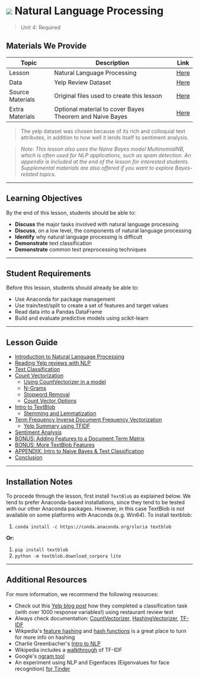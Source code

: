 # ![](https://ga-dash.s3.amazonaws.com/production/assets/logo-9f88ae6c9c3871690e33280fcf557f33.png) Natural Language Processing

> Unit 4: Required

## Materials We Provide

| Topic | Description | Link |
| --- | --- | --- |
| Lesson | Natural Language Processing | [Here](./natural-language-processing.ipynb) |
| Data | Yelp Review Dataset | [Here](./assets/dataset/yelp.csv) |
| Source Materials | Original files used to create this lesson | [Here](./assets/slides/) |
| Extra Materials  | Optional material to cover Bayes Theorem and Naive Bayes | [Here](./extra-materials) |

> The yelp dataset was chosen because of its rich and colloquial text attributes, in addition to how well it lends itself to sentiment analysis.

> *Note: This lesson also uses the Naive Bayes model MultinomialNB, which is often used for NLP applications, such as spam detection. An appendix is included at the end of the lesson for interested students. Supplemental materials are also offered if you want to explore Bayes-related topics.*

---

## Learning Objectives

By the end of this lesson, students should be able to:
- **Discuss** the major tasks involved with natural language processing
- **Discuss**, on a low level, the components of natural language processing
- **Identify** why natural language processing is difficult
- **Demonstrate** text classification
- **Demonstrate** common text preprocessing techniques

---

## Student Requirements

Before this lesson, students should already be able to:
- Use Anaconda for package management
- Use train/test/split to create a set of features and target values
- Read data into a Pandas DataFrame
- Build and evaluate predictive models using scikit-learn

---

## Lesson Guide

- [Introduction to Natural Language Processing](#intro)
- [Reading Yelp reviews with NLP](#yelp_rev)
- [Text Classification](#text_class)
- [Count Vectorization](#count_vec)
    - [Using CountVectorizer in a model](#countvectorizer-model)
    - [N-Grams](#ngrams)
    - [Stopword Removal](#stopwords)
	- [Count Vector Options](#cvec_opt)
- [Intro to TextBlob](#textblob)
	- [Stemming and Lemmatization](#stem)
- [Term Frequency Inverse Document Frequency Vectorization](#tfidf)
	- [Yelp Summary using TFIDF](#yelp_tfidf)
- [Sentiment Analysis](#sentiment)
- [BONUS: Adding Features to a Document Term Matrix](#add_feat)
- [BONUS: More TextBlob Features](#more_textblob)
- [APPENDIX: Intro to Naive Bayes & Text Classification](#bayes)
- [Conclusion](#conclusion)

---

## Installation Notes
To procede through the lesson, first install `TextBlob` as explained below. We tend to prefer Anaconda-based installations, since they tend to be tested with our other Anaconda packages. However, in this case TextBlob is not available on some platforms with Anaconda (e.g. Win64). To install textblob:

1. `conda install -c https://conda.anaconda.org/sloria textblob`

**Or:**

1. `pip install textblob`
2. `python -m textblob.download_corpora lite`


---

## Additional Resources
For more information, we recommend the following resources:

- Check out this [Yelp blog post](http://engineeringblog.yelp.com/2015/09/automatically-categorizing-yelp-businesses.html) how they completed a classification task (with over 1000 response variables!) using restaurant review text
- Always check documentation: [CountVectorizer](http://scikit-learn.org/stable/modules/generated/sklearn.feature_extraction.text.CountVectorizer.html), [HashingVectorizer](http://scikit-learn.org/stable/modules/generated/sklearn.feature_extraction.text.HashingVectorizer.html), [TF-IDF](http://scikit-learn.org/stable/modules/generated/sklearn.feature_extraction.text.TfidfVectorizer.html)
- Wikpedia's [feature hashing](https://github.com/generalassembly-studio/DSI-course-materials/tree/master/curriculum/04-lessons/week-06/4.1-lesson) and [hash functions](https://en.wikipedia.org/wiki/Hash_function) is a great place to turn for more info on hashing
- Charlie Greenbacher's [Intro to NLP](http://spark-public.s3.amazonaws.com/nlp/slides/intro.pdf)
- Wikipedia includes a [walkthrough](https://en.wikipedia.org/wiki/Tf%E2%80%93idf) of TF-IDF
- Google's [ngram tool](https://books.google.com/ngrams/graph?content=data+science&year_start=1800&year_end=2000&corpus=15&smoothing=3&share=&direct_url=t1%3B%2Cdata%20science%3B%2Cc0)
- An experiment using NLP and Eigenfaces (Eigenvalues for face recognition) [for Tinder](http://dataconomy.com/hacking-tinder-with-facial-recognition-nlp/)

